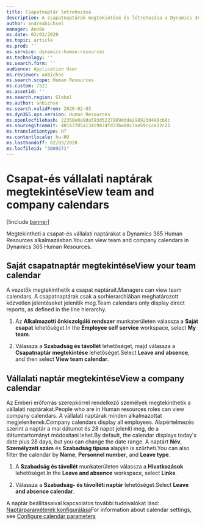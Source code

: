 ```yaml
---
title: Csapatnaptár létrehozása
description: A csapatnaptárak megtekintése és létrehozása a Dynamics 365 Human Resources alkalmazásban.
author: andreabichsel
manager: AnnBe
ms.date: 02/03/2020
ms.topic: article
ms.prod: ''
ms.service: dynamics-human-resources
ms.technology: ''
ms.search.form: ''
audience: Application User
ms.reviewer: anbichse
ms.search.scope: Human Resources
ms.custom: 7521
ms.assetid: ''
ms.search.region: Global
ms.author: anbichse
ms.search.validFrom: 2020-02-03
ms.dyn365.ops.version: Human Resources
ms.openlocfilehash: 22350e0a9da593d52278090dde298923d490cb8c
ms.sourcegitcommit: 40163705a134c9874fd33be80c7ae59ccce22c21
ms.translationtype: HT
ms.contentlocale: hu-HU
ms.lasthandoff: 02/03/2020
ms.locfileid: "3009271"
---
```

# <a name="view-team-and-company-calendars"></a><span data-ttu-id="11f0e-103">Csapat-és vállalati naptárak megtekintése</span><span class="sxs-lookup"><span data-stu-id="11f0e-103">View team and company calendars</span></span>

[!include [banner](includes/preview-feature.md)]

<span data-ttu-id="11f0e-104">Megtekintheti a csapat-és vállalati naptárakat a Dynamics 365 Human Resources alkalmazásban.</span><span class="sxs-lookup"><span data-stu-id="11f0e-104">You can view team and company calendars in Dynamics 365 Human Resources.</span></span>

## <a name="view-your-team-calendar"></a><span data-ttu-id="11f0e-105">Saját csapatnaptár megtekintése</span><span class="sxs-lookup"><span data-stu-id="11f0e-105">View your team calendar</span></span>

<span data-ttu-id="11f0e-106">A vezetők megtekinthetik a csapat naptárait.</span><span class="sxs-lookup"><span data-stu-id="11f0e-106">Managers can view team calendars.</span></span> <span data-ttu-id="11f0e-107">A csapatnaptárak csak a sorhierarchiában meghatározott közvetlen jelentéseket jelenítik meg.</span><span class="sxs-lookup"><span data-stu-id="11f0e-107">Team calendars only display direct reports, as defined in the line hierarchy.</span></span>

1. <span data-ttu-id="11f0e-108">Az **Alkalmazotti önkiszolgáló rendszer** munkaterületen válassza a **Saját csapat** lehetőséget.</span><span class="sxs-lookup"><span data-stu-id="11f0e-108">In the **Employee self service** workspace, select **My team**.</span></span>

2. <span data-ttu-id="11f0e-109">Válassza a **Szabadság és távollét** lehetőséget, majd válassza a **Csapatnaptár megtekintése** lehetőséget.</span><span class="sxs-lookup"><span data-stu-id="11f0e-109">Select **Leave and absence**, and then select **View team calendar**.</span></span>

## <a name="view-a-company-calendar"></a><span data-ttu-id="11f0e-110">Vállalati naptár megtekintése</span><span class="sxs-lookup"><span data-stu-id="11f0e-110">View a company calendar</span></span>

<span data-ttu-id="11f0e-111">Az Emberi erőforrás szerepkörrel rendelkező személyek megtekinthetik a vállalati naptárakat.</span><span class="sxs-lookup"><span data-stu-id="11f0e-111">People who are in Human resources roles can view company calendars.</span></span> <span data-ttu-id="11f0e-112">A vállalati naptárak minden alkalmazottat megjelenítenek.</span><span class="sxs-lookup"><span data-stu-id="11f0e-112">Company calendars display all employees.</span></span> <span data-ttu-id="11f0e-113">Alapértelmezés szerint a naptár a mai dátumot és 28 napot jeleníti meg, de a dátumtartományt módosítani lehet.</span><span class="sxs-lookup"><span data-stu-id="11f0e-113">By default, the calendar displays today's date plus 28 days, but you can change the date range.</span></span> <span data-ttu-id="11f0e-114">A naptárt **Név**, **Személyzeti szám** és **Szabadság típusa** alapján is szűrheti.</span><span class="sxs-lookup"><span data-stu-id="11f0e-114">You can also filter the calendar by **Name**, **Personnel number**, and **Leave type**.</span></span>

1. <span data-ttu-id="11f0e-115">A **Szabadság és távollét** munkaterületen válassza a **Hivatkozások** lehetőséget.</span><span class="sxs-lookup"><span data-stu-id="11f0e-115">In the **Leave and absence** workspace, select **Links**.</span></span>

2. <span data-ttu-id="11f0e-116">Válassza a **Szabadság- és távolléti naptár** lehetőséget.</span><span class="sxs-lookup"><span data-stu-id="11f0e-116">Select **Leave and absence calendar**.</span></span>

<span data-ttu-id="11f0e-117">A naptár beállításaival kapcsolatos további tudnivalókat lásd: [Naptárparaméterek konfigurálása](hr-leave-and-absence-parameters.md?configure-calendar-parameters)</span><span class="sxs-lookup"><span data-stu-id="11f0e-117">For information about calendar settings, see [Configure calendar parameters](hr-leave-and-absence-parameters.md?configure-calendar-parameters)</span></span>

